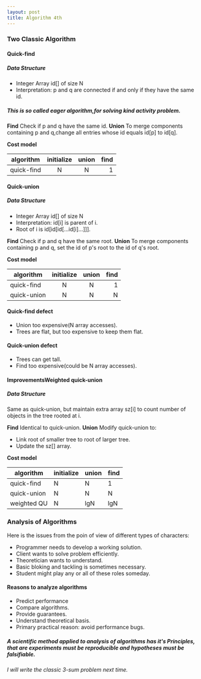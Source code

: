 ```yaml
---
layout: post
title: Algorithm 4th  
--- 
```


### **Two Classic Algorithm**

#### **Quick-find**

##### **Data Structure**

* Integer Array id[] of size N
* Interpretation: p and q are connected if and only if they have the same id.

##### This is so called eager algorithm,for solving kind activity problem.

**Find** Check if p and q have the same id.
**Union** To merge components containing p and q,change all entries whose id equals id[p] to id[q].

**Cost model**

 | algorithm | initialize | union | find |
 | --------- |:----------:|:-----:|-----:|
 |quick-find |      N     |   N   |   1  |


#### **Quick-union**

##### **Data Structure**

* Integer Array id[] of size N
* Interpretation: id[i] is parent of i.
* Root of i is id[id[id[...id[i]...]]].

**Find** Check if p and q have the same root.
**Union** To merge components containing p and q, set the id of p's root to the id of q's root.

**Cost model**

 | algorithm | initialize | union | find |
 | --------- |:----------:|:-----:|-----:|
 |quick-find |      N     |   N   |   1  |
 |quick-union|      N     |   N   |   N  | <--worst case

#### **Quick-find defect**

* Union too expensive(N array accesses).
* Trees are flat, but too expensive to keep them flat.

#### **Quick-union defect**

* Trees can get tall.
* Find too expensive(could be N array accesses).

#### **Improvements**Weighted quick-union

##### **Data Structure**

 Same as quick-union, but maintain extra array sz[i] to count number of objects in the tree rooted at i.

**Find** Identical to quick-union.
**Union** Modify quick-union to:
* Link root of smaller tree to root of larger tree.
* Update the sz[] array.

**Cost model**

 | algorithm | initialize | union | find |
 |-----------|------------|-------|------|
 |quick-find |      N     |   N   |   1  |
 |quick-union|      N     |   N   |   N  | 
 |weighted QU|      N     |  lgN  | lgN  |

### **Analysis of Algorithms**

 Here is the issues from the poin of view of different types of characters:
* Programmer needs to develop a working solution.
* Client wants to solve problem efficiently.
* Theoretician wants to understand.
* Basic bloking and tackling is sometimes necessary.
* Student might play any or all of these roles someday.

#### Reasons to analyze algorithms

* Predict performance
* Compare algorithms.
* Provide guarantees.
* Understand theoretical basis.
* Primary practical reason: avoid performance bugs.

##### A scientific method applied to analysis of algorithms has it's Principles, that are experiments must be reproducible and hypotheses must be falsifiable.

###### I will write the classic 3-sum problem next time.
